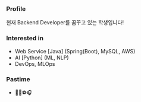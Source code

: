 ### Profile
현재 Backend Developer를 꿈꾸고 있는 학생입니다!
### Interested in
- Web Service [Java] (Spring(Boot), MySQL, AWS)
- AI [Python] (ML, NLP)
- DevOps, MLOps
### Pastime
- 🏋️‍♀⚽🎧
